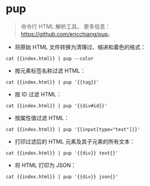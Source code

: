 # pup

> 命令行 HTML 解析工具。
> 更多信息：<https://github.com/ericchiang/pup>。

- 将原始 HTML 文件转换为清理过、缩进和着色的格式：

`cat {{index.html}} | pup --color`

- 按元素标签名称过滤 HTML：

`cat {{index.html}} | pup '{{tag}}'`

- 按 ID 过滤 HTML：

`cat {{index.html}} | pup '{{div#id}}'`

- 按属性值过滤 HTML：

`cat {{index.html}} | pup '{{input[type="text"]}}'`

- 打印过滤后的 HTML 元素及其子元素的所有文本：

`cat {{index.html}} | pup '{{div}} text{}'`

- 将 HTML 打印为 JSON：

`cat {{index.html}} | pup '{{div}} json{}'`